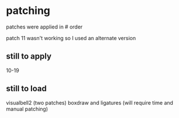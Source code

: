 # patching
patches were applied in # order

patch 11 wasn't working so I used an alternate version

## still to apply
10-19

## still to load
visualbell2 (two patches)
boxdraw and ligatures (will require time and manual patching)
